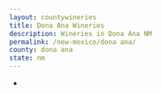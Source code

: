 ```yaml
---
layout: countywineries
title: Dona Ana Wineries
description: Wineries in Dona Ana NM
permalink: /new-mexico/dona ana/
county: dona ana
state: nm
---
```

-
